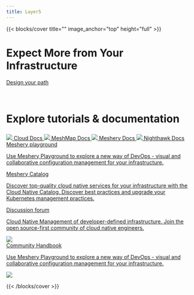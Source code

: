 ```yaml
---
title: Layer5
---
```


{{< blocks/cover title="" image_anchor="top" height="full" >}}

<div class="dash-sign-container">
<h1 class="dashboard">Expect More from Your Infrastructure</h1>

<a href="https://www.youtube.com/watch?v=034nVaQUyME&list=PL3A-A6hPO2IO_yzN83wSJJUNQActzCJvO&index=9" class="dash-sign">Design your path</a>
</div>
<div>
<h1 style="margin:4.5rem auto 1.5rem auto">Explore tutorials & documentation</h1>
<a class="btn btn-lg btn-primary me-3 mb-4 l5btn"
  href="/cloud">
    <img src="images/logos/5-light-no-trim.svg" />
  Cloud Docs
  <i class="fas fa-arrow-alt-circle-right ms-2"></i>
</a>
<a class="btn btn-lg btn-primary me-3 mb-4 l5btn"
  href="/meshmap">
  <img src="images/logos/meshmap-alt.svg" />
  MeshMap Docs
  <i class="fas fa-arrow-alt-circle-right ms-2"></i>
</a>
<a class="btn btn-lg btn-primary me-3 mb-4 l5btn"
  href="https://docs.meshery.io">
  <img src="images/logos/meshery-light-icon.svg" />
  Meshery Docs
  <i class="fas fa-arrow-alt-circle-right ms-2"></i>
</a>
<a class="btn btn-lg btn-primary me-3 mb-4 l5btn"
  href="https://getnighthawk.dev">
  <img src="images/logos/nighthawk-logo.svg" />
  Nighthawk Docs
  <i class="fas fa-arrow-alt-circle-right ms-2"></i>
</a>
</div>

<div class= "product-section">

<a href="https://playground.meshery.io">
  <div class="grid-card">
    <div class= "playground-section playground-logo">
      <span class="product-head">Meshery playground</span>
      <p>Use Meshery Playground to explore a new way of DevOps - visual and collaborative configuration management for your infrastructure.</p>
    </div>
  </div>
</a>

<a href="https://meshery.layer5.io/catalog">
  <div class="grid-card">
    <div class= "catalog-section catalog-logo">
      <span class="product-head">Meshery Catalog</span>
      <p>Discover top-quality cloud native services for your infrastructure with the Cloud Native Catalog. Discover best practices and upgrade your Kubernetes management practices.</p>
    </div>
  </div>
</a>

<a href="https://discuss.layer5.io">
<div class= "forum-section">
  <div class="grid-card">
  <span class="product-head">Discussion forum</span>
  <p>Cloud Native Management of developer-defined infrastructure. Join the open source-first community of cloud native engineers.</p>
  <img src="images/landing/discuss.png" />
  </div>
</div>
</a>

<a href="https://layer5.io/community/handbook">
<div class= "handbook-section grid-card">
  <div class= "handbook-text">
    <span class="product-head">Community Handbook</span>
    <p>Use Meshery Playground to explore a new way of DevOps - visual and collaborative configuration management for your infrastructure.</p>
  </div>
  <div class= "handbook-image">
<img src="images/landing/handbook.png" />
</a>

</div>
</div>
</div>
</div>
<!-- <div class="taxonomy taxonomy-terms-cloud taxo-categories">
  <h5 class="taxonomy-title">Cloud of Categories</h5>
  <ul class="taxonomy-terms">
    <li><a class="taxonomy-term" href="//localhost:1313/categories/category-1/" data-taxonomy-term="category-1"><span class="taxonomy-label">category 1</span><span class="taxonomy-count">3</span></a></li>
    <li><a class="taxonomy-term" href="//localhost:1313/categories/category-2/" data-taxonomy-term="category-2"><span class="taxonomy-label">category 2</span><span class="taxonomy-count">1</span></a></li>
    <li><a class="taxonomy-term" href="//localhost:1313/categories/category-3/" data-taxonomy-term="category-3"><span class="taxonomy-label">category 3</span><span class="taxonomy-count">2</span></a></li>
    <li><a class="taxonomy-term" href="//localhost:1313/categories/category-4/" data-taxonomy-term="category-4"><span class="taxonomy-label">category 4</span><span class="taxonomy-count">6</span></a></li>
  </ul>
</div> -->

<div class="dash-tangle"></div>
<div class="dash-ircle-container">
  <div class="dash-ircle"></div>
</div>

{{< /blocks/cover >}}

<!--
{{% blocks/section color="dark" type="row" %}}
{{% blocks/feature icon="fa-lightbulb" title="New chair metrics!" %}}
The Goldydocs UI now shows chair size metrics by default.

Please follow this space for updates!
{{% /blocks/feature %}}


{{% blocks/feature icon="fab fa-github" title="Contributions welcome!" url="https://github.com/google/docsy-example" %}}
We do a [Pull Request](https://github.com/google/docsy-example/pulls) contributions workflow on **GitHub**. New users are always welcome!
{{% /blocks/feature %}}


{{% blocks/feature icon="fab fa-twitter" title="Follow us on Twitter!" url="https://twitter.com/docsydocs" %}}
For announcement of latest features etc.
{{% /blocks/feature %}}


{{% /blocks/section %}}


{{% blocks/section %}}
This is the second section
{.h1 .text-center}
{{% /blocks/section %}}


{{% blocks/section type="row" %}}

{{% blocks/feature icon="fab fa-app-store-ios" title="Download **from AppStore**" %}}
Get the Goldydocs app!
{{% /blocks/feature %}}

{{% blocks/feature icon="fab fa-github" title="Contributions welcome!"
    url="https://github.com/google/docsy-example" %}}
We do a [Pull Request](https://github.com/google/docsy-example/pulls)
contributions workflow on **GitHub**. New users are always welcome!
{{% /blocks/feature %}}

{{% blocks/feature icon="fab fa-twitter" title="Follow us on Twitter!"
    url="https://twitter.com/GoHugoIO" %}}
For announcement of latest features etc.
{{% /blocks/feature %}}

{{% /blocks/section %}}


{{% blocks/section %}}
This is the another section
{.h1 .text-center}
{{% /blocks/section %}} -->
